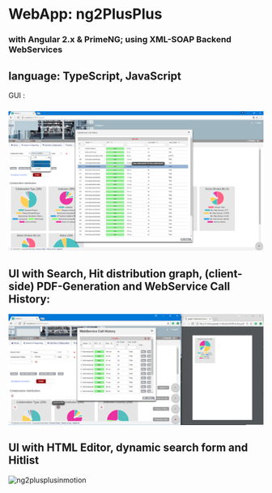 # WebApp: ng2PlusPlus
### with Angular 2.x & PrimeNG; using XML-SOAP Backend WebServices
## language: TypeScript, JavaScript

GUI :
#####

![ng2plusplus](https://raw.githubusercontent.com/privet56/ng2PlusPlus/master/ng2plusplus.png)

## UI with Search, Hit distribution graph, (client-side) PDF-Generation and WebService Call History:

![ng2plusplus2](https://raw.githubusercontent.com/privet56/ng2PlusPlus/master/ng2plusplus.2.png)

## UI with HTML Editor, dynamic search form and Hitlist

![ng2plusplusinmotion](https://raw.githubusercontent.com/privet56/ng2PlusPlus/master/ng2plusplus.in.motion.gif)
